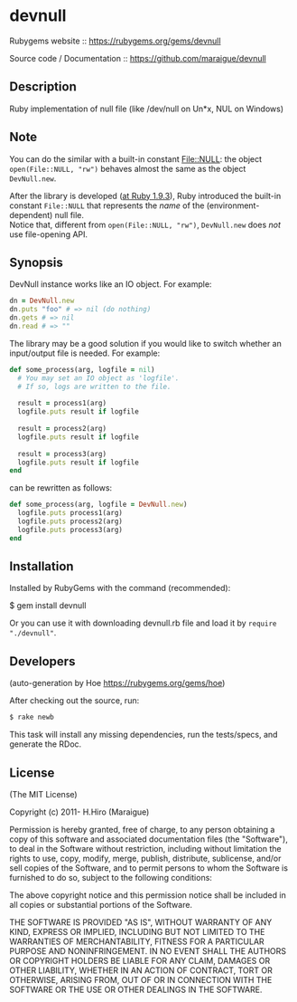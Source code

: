 # devnull

Rubygems website :: https://rubygems.org/gems/devnull

Source code / Documentation :: https://github.com/maraigue/devnull

## Description

Ruby implementation of null file (like /dev/null on Un*x, NUL on Windows)

## Note

You can do the similar with a built-in constant [File::NULL](https://docs.ruby-lang.org/ja/latest/method/File=3a=3aConstants/c/NULL.html): the object `open(File::NULL, "rw")` behaves almost the same as the object `DevNull.new`.

After the library is developed ([at Ruby 1.9.3](https://svn.ruby-lang.org/repos/ruby/tags/v1_9_3_0/NEWS)), Ruby introduced the built-in constant `File::NULL` that represents the *name* of the (environment-dependent) null file.  
Notice that, different from `open(File::NULL, "rw")`, `DevNull.new` does *not* use file-opening API.

## Synopsis

DevNull instance works like an IO object. For example:

```ruby
dn = DevNull.new
dn.puts "foo" # => nil (do nothing)
dn.gets # => nil
dn.read # => ""
```

The library may be a good solution if you would like to switch whether an input/output file is needed. For example:

```ruby
def some_process(arg, logfile = nil)
  # You may set an IO object as 'logfile'.
  # If so, logs are written to the file.
  
  result = process1(arg)
  logfile.puts result if logfile
  
  result = process2(arg)
  logfile.puts result if logfile
  
  result = process3(arg)
  logfile.puts result if logfile
end
```

can be rewritten as follows:

```ruby
def some_process(arg, logfile = DevNull.new)
  logfile.puts process1(arg)
  logfile.puts process2(arg)
  logfile.puts process3(arg)
end
```

## Installation

Installed by RubyGems with the command (recommended):

  $ gem install devnull

Or you can use it with downloading devnull.rb file and load it by `require "./devnull"`.

## Developers

(auto-generation by Hoe https://rubygems.org/gems/hoe)

After checking out the source, run:

```sh
$ rake newb
```

This task will install any missing dependencies, run the tests/specs, and generate the RDoc.

## License

(The MIT License)

Copyright (c) 2011- H.Hiro (Maraigue)

Permission is hereby granted, free of charge, to any person obtaining
a copy of this software and associated documentation files (the
"Software"), to deal in the Software without restriction, including
without limitation the rights to use, copy, modify, merge, publish,
distribute, sublicense, and/or sell copies of the Software, and to
permit persons to whom the Software is furnished to do so, subject to
the following conditions:

The above copyright notice and this permission notice shall be
included in all copies or substantial portions of the Software.

THE SOFTWARE IS PROVIDED "AS IS", WITHOUT WARRANTY OF ANY KIND,
EXPRESS OR IMPLIED, INCLUDING BUT NOT LIMITED TO THE WARRANTIES OF
MERCHANTABILITY, FITNESS FOR A PARTICULAR PURPOSE AND
NONINFRINGEMENT. IN NO EVENT SHALL THE AUTHORS OR COPYRIGHT HOLDERS BE
LIABLE FOR ANY CLAIM, DAMAGES OR OTHER LIABILITY, WHETHER IN AN ACTION
OF CONTRACT, TORT OR OTHERWISE, ARISING FROM, OUT OF OR IN CONNECTION
WITH THE SOFTWARE OR THE USE OR OTHER DEALINGS IN THE SOFTWARE.
